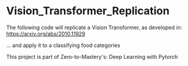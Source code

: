 # Vision_Transformer_Replication

The following code will replicate a Vision Transformer, as developed in: https://arxiv.org/abs/2010.11929

... and apply it to a classifying food categories 

This project is part of Zero-to-Mastery's: Deep Learning with Pytorch

